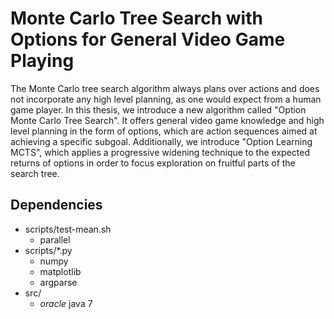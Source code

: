 Monte Carlo Tree Search with Options for General Video Game Playing	
===================================================================

The Monte Carlo tree search algorithm always plans over actions and does not
incorporate any high level planning, as one would expect from a human game
player. In this thesis, we introduce a new algorithm called "Option Monte Carlo
Tree Search". It offers general video game knowledge and high level planning in
the form of options, which are action sequences aimed at achieving a specific
subgoal. Additionally, we introduce "Option Learning MCTS", which applies a
progressive widening technique to the expected returns of options in order to
focus exploration on fruitful parts of the search tree.

## Dependencies

- scripts/test-mean.sh 
	- parallel
- scripts/\*.py
	- numpy
	- matplotlib
	- argparse
- src/
	- *oracle* java 7
